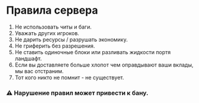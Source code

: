 # Правила сервера

1. Не использовать читы и баги.
2. Уважать других игроков.
3. Не дарить ресурсы / разрушать экономику.
3. Не гриферить без разрешения.
4. Не ставить одиночные блоки или разливать жидкости портя ландшафт.
5. Если вы доставляете больше хлопот чем оправдывают ваши вклады, мы вас отстраним.
6. Тот кого никто не помнит - не существует.

### ⚠ Нарушение правил может привести к бану.
